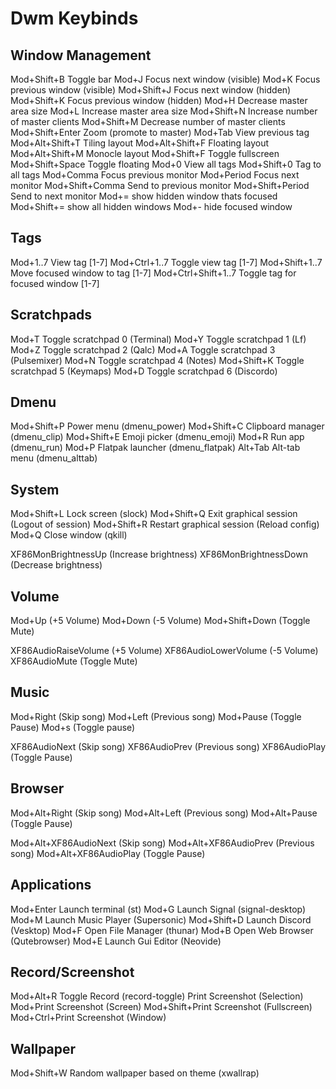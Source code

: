 # Dwm Keybinds

## Window Management

Mod+Shift+B Toggle bar
Mod+J Focus next window (visible)
Mod+K Focus previous window (visible)
Mod+Shift+J Focus next window (hidden)
Mod+Shift+K Focus previous window (hidden)
Mod+H Decrease master area size
Mod+L Increase master area size
Mod+Shift+N Increase number of master clients
Mod+Shift+M Decrease number of master clients
Mod+Shift+Enter Zoom (promote to master)
Mod+Tab View previous tag
Mod+Alt+Shift+T Tiling layout
Mod+Alt+Shift+F Floating layout
Mod+Alt+Shift+M Monocle layout
Mod+Shift+F Toggle fullscreen
Mod+Shift+Space Toggle floating
Mod+0 View all tags
Mod+Shift+0 Tag to all tags
Mod+Comma Focus previous monitor
Mod+Period Focus next monitor
Mod+Shift+Comma Send to previous monitor
Mod+Shift+Period Send to next monitor
Mod+= show hidden window thats focused
Mod+Shift+= show all hidden windows
Mod+- hide focused window

## Tags

Mod+1..7 View tag [1-7]
Mod+Ctrl+1..7 Toggle view tag [1-7]
Mod+Shift+1..7 Move focused window to tag [1-7]
Mod+Ctrl+Shift+1..7 Toggle tag for focused window [1-7]

## Scratchpads

Mod+T Toggle scratchpad 0 (Terminal)
Mod+Y Toggle scratchpad 1 (Lf)
Mod+Z Toggle scratchpad 2 (Qalc)
Mod+A Toggle scratchpad 3 (Pulsemixer)
Mod+N Toggle scratchpad 4 (Notes)
Mod+Shift+K Toggle scratchpad 5 (Keymaps)
Mod+D Toggle scratchpad 6 (Discordo)

## Dmenu

Mod+Shift+P Power menu (dmenu_power)
Mod+Shift+C Clipboard manager (dmenu_clip)
Mod+Shift+E Emoji picker (dmenu_emoji)
Mod+R Run app (dmenu_run)
Mod+P Flatpak launcher (dmenu_flatpak)
Alt+Tab Alt-tab menu (dmenu_alttab)

## System

Mod+Shift+L Lock screen (slock)
Mod+Shift+Q Exit graphical session (Logout of session)
Mod+Shift+R Restart graphical session (Reload config)
Mod+Q Close window (qkill)

XF86MonBrightnessUp (Increase brightness)
XF86MonBrightnessDown (Decrease brightness)

## Volume

Mod+Up (+5 Volume)
Mod+Down (-5 Volume)
Mod+Shift+Down (Toggle Mute)

XF86AudioRaiseVolume (+5 Volume)
XF86AudioLowerVolume (-5 Volume)
XF86AudioMute (Toggle Mute)

## Music

Mod+Right (Skip song)
Mod+Left (Previous song)
Mod+Pause (Toggle Pause)
Mod+s (Toggle pause)

XF86AudioNext (Skip song)
XF86AudioPrev (Previous song)
XF86AudioPlay (Toggle Pause)

## Browser

Mod+Alt+Right (Skip song)
Mod+Alt+Left (Previous song)
Mod+Alt+Pause (Toggle Pause)

Mod+Alt+XF86AudioNext (Skip song)
Mod+Alt+XF86AudioPrev (Previous song)
Mod+Alt+XF86AudioPlay (Toggle Pause)

## Applications

Mod+Enter Launch terminal (st)
Mod+G Launch Signal (signal-desktop)
Mod+M Launch Music Player (Supersonic)
Mod+Shift+D Launch Discord (Vesktop)
Mod+F Open File Manager (thunar)
Mod+B Open Web Browser (Qutebrowser)
Mod+E Launch Gui Editor (Neovide)

## Record/Screenshot

Mod+Alt+R Toggle Record (record-toggle)
Print Screenshot (Selection)
Mod+Print Screenshot (Screen)
Mod+Shift+Print Screenshot (Fullscreen)
Mod+Ctrl+Print Screenshot (Window)

## Wallpaper

Mod+Shift+W Random wallpaper based on theme (xwallrap)
